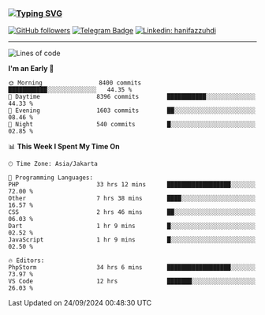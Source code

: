### [![Typing SVG](https://readme-typing-svg.herokuapp.com?font=lato&size=22&lines=Hi+There+👋)](https://git.io/typing-svg) 

[![GitHub followers](https://img.shields.io/github/followers/hanifazzuhdi?label=Follow&style=social)](https://github.com/hanifazzuhdi/?tab=follow) 
[![Telegram Badge](https://img.shields.io/badge/-hanif0198-blue?style=social&logo=telegram&link=https://www.t.me/hanif0198/)](https://www.t.me/hanif0198/) 
[![Linkedin: hanifazzuhdi](https://img.shields.io/badge/-hanifazzuhdi-blue?style=flat-square&logo=Linkedin&logoColor=white&link=https://www.linkedin.com/in/hanif-az-zuhdi-69688019b/)](https://www.linkedin.com/in/hanif-az-zuhdi-69688019b/) 

<hr/>

<!--START_SECTION:waka-->
![Lines of code](https://img.shields.io/badge/From%20Hello%20World%20I%27ve%20Written-65.7%20million%20lines%20of%20code-blue)

**I'm an Early 🐤** 

```text
🌞 Morning                8400 commits        ███████████░░░░░░░░░░░░░░   44.35 % 
🌆 Daytime                8396 commits        ███████████░░░░░░░░░░░░░░   44.33 % 
🌃 Evening                1603 commits        ██░░░░░░░░░░░░░░░░░░░░░░░   08.46 % 
🌙 Night                  540 commits         █░░░░░░░░░░░░░░░░░░░░░░░░   02.85 % 
```


📊 **This Week I Spent My Time On** 

```text
🕑︎ Time Zone: Asia/Jakarta

💬 Programming Languages: 
PHP                      33 hrs 12 mins      ██████████████████░░░░░░░   72.00 % 
Other                    7 hrs 38 mins       ████░░░░░░░░░░░░░░░░░░░░░   16.57 % 
CSS                      2 hrs 46 mins       ██░░░░░░░░░░░░░░░░░░░░░░░   06.03 % 
Dart                     1 hr 9 mins         █░░░░░░░░░░░░░░░░░░░░░░░░   02.52 % 
JavaScript               1 hr 9 mins         █░░░░░░░░░░░░░░░░░░░░░░░░   02.50 % 

🔥 Editors: 
PhpStorm                 34 hrs 6 mins       ██████████████████░░░░░░░   73.97 % 
VS Code                  12 hrs              ███████░░░░░░░░░░░░░░░░░░   26.03 % 
```


 Last Updated on 24/09/2024 00:48:30 UTC
<!--END_SECTION:waka-->
